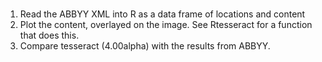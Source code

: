 #

1. Read the ABBYY XML into R as a data frame of locations and content
1. Plot the content, overlayed on the image. 
   See Rtesseract for a function that does this.
1. Compare tesseract (4.00alpha) with the results from ABBYY.
